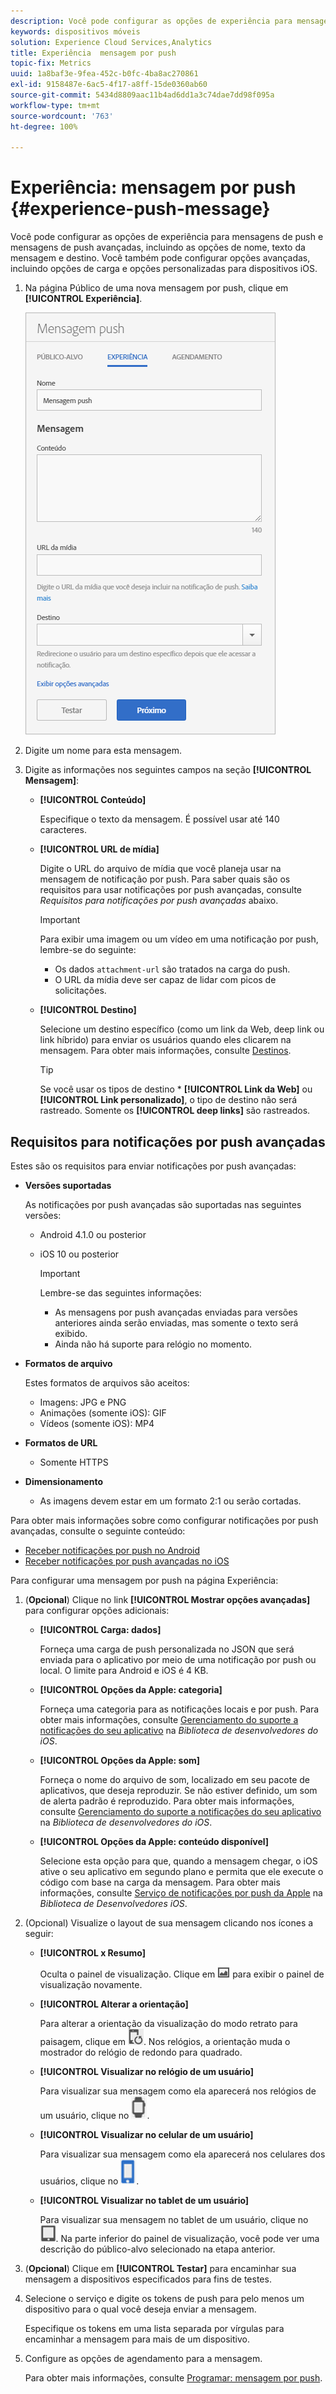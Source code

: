```yaml
---
description: Você pode configurar as opções de experiência para mensagens de push e mensagens de push avançadas, incluindo as opções de nome, texto da mensagem e destino. Você também pode configurar opções avançadas, incluindo opções de carga e opções personalizadas para dispositivos iOS.
keywords: dispositivos móveis
solution: Experience Cloud Services,Analytics
title: Experiência  mensagem por push
topic-fix: Metrics
uuid: 1a8baf3e-9fea-452c-b0fc-4ba8ac270861
exl-id: 9158487e-6ac5-4f17-a8ff-15de0360ab60
source-git-commit: 5434d8809aac11b4ad6dd1a3c74dae7dd98f095a
workflow-type: tm+mt
source-wordcount: '763'
ht-degree: 100%

---
```


# Experiência: mensagem por push {#experience-push-message}

Você pode configurar as opções de experiência para mensagens de push e mensagens de push avançadas, incluindo as opções de nome, texto da mensagem e destino. Você também pode configurar opções avançadas, incluindo opções de carga e opções personalizadas para dispositivos iOS.

1. Na página Público de uma nova mensagem por push, clique em **[!UICONTROL Experiência]**.

   ![tela de mensagem por push da experiência](assets/experience-push-message.png)

1. Digite um nome para esta mensagem.
1. Digite as informações nos seguintes campos na seção **[!UICONTROL Mensagem]**:

   * **[!UICONTROL Conteúdo]**

      Especifique o texto da mensagem. É possível usar até 140 caracteres.

   * **[!UICONTROL URL de mídia]**

      Digite o URL do arquivo de mídia que você planeja usar na mensagem de notificação por push. Para saber quais são os requisitos para usar notificações por push avançadas, consulte *Requisitos para notificações por push avançadas* abaixo.

      >[!IMPORTANT]
      >
      >Para exibir uma imagem ou um vídeo em uma notificação por push, lembre-se do seguinte:
      > * Os dados `attachment-url` são tratados na carga do push.
      > * O URL da mídia deve ser capaz de lidar com picos de solicitações.


   * **[!UICONTROL Destino]**

      Selecione um destino específico (como um link da Web, deep link ou link híbrido) para enviar os usuários quando eles clicarem na mensagem. Para obter mais informações, consulte [Destinos](/help/using/acquisition-main/c-create-destinations.md).

      >[!TIP]
      >
      >Se você usar os tipos de destino * **[!UICONTROL Link da Web]** ou **[!UICONTROL Link personalizado]**, o tipo de destino não será rastreado. Somente os **[!UICONTROL deep links]** são rastreados.

## Requisitos para notificações por push avançadas

Estes são os requisitos para enviar notificações por push avançadas:

* **Versões suportadas**

   As notificações por push avançadas são suportadas nas seguintes versões:
   * Android 4.1.0 ou posterior
   * iOS 10 ou posterior

      >[!IMPORTANT]
      >
      >Lembre-se das seguintes informações:
      >* As mensagens por push avançadas enviadas para versões anteriores ainda serão enviadas, mas somente o texto será exibido.
      >* Ainda não há suporte para relógio no momento.


* **Formatos de arquivo**

   Estes formatos de arquivos são aceitos:
   * Imagens: JPG e PNG
   * Animações (somente iOS): GIF
   * Vídeos (somente iOS): MP4

* **Formatos de URL**
   * Somente HTTPS

* **Dimensionamento**
   * As imagens devem estar em um formato 2:1 ou serão cortadas.

Para obter mais informações sobre como configurar notificações por push avançadas, consulte o seguinte conteúdo:

* [Receber notificações por push no Android](/help/android/messaging-main/push-messaging/c-set-up-rich-push-notif-android.md)
* [Receber notificações por push avançadas no iOS](/help/ios/messaging-main/push-messaging/c-set-up-rich-push-notif-ios.md)

Para configurar uma mensagem por push na página Experiência:

1. (**Opcional**) Clique no link **[!UICONTROL Mostrar opções avançadas]** para configurar opções adicionais:

   * **[!UICONTROL Carga: dados]**

      Forneça uma carga de push personalizada no JSON que será enviada para o aplicativo por meio de uma notificação por push ou local. O limite para Android e iOS é 4 KB.

   * **[!UICONTROL Opções da Apple: categoria]**

      Forneça uma categoria para as notificações locais e por push. Para obter mais informações, consulte [Gerenciamento do suporte a notificações do seu aplicativo](https://developer.apple.com/library/content/documentation/NetworkingInternet/Conceptual/RemoteNotificationsPG/SupportingNotificationsinYourApp.html#//apple_ref/doc/uid/TP40008194-CH4-SW9) na *Biblioteca de desenvolvedores do iOS*.

   * **[!UICONTROL Opções da Apple: som]**

      Forneça o nome do arquivo de som, localizado em seu pacote de aplicativos, que deseja reproduzir. Se não estiver definido, um som de alerta padrão é reproduzido. Para obter mais informações, consulte [Gerenciamento do suporte a notificações do seu aplicativo](https://developer.apple.com/library/content/documentation/NetworkingInternet/Conceptual/RemoteNotificationsPG/SupportingNotificationsinYourApp.html#//apple_ref/doc/uid/TP40008194-CH4-SW10) na *Biblioteca de desenvolvedores do iOS*.

   * **[!UICONTROL Opções da Apple: conteúdo disponível]**

      Selecione esta opção para que, quando a mensagem chegar, o iOS ative o seu aplicativo em segundo plano e permita que ele execute o código com base na carga da mensagem. Para obter mais informações, consulte [Serviço de notificações por push da Apple](https://developer.apple.com/library/content/documentation/NetworkingInternet/Conceptual/RemoteNotificationsPG/APNSOverview.html#//apple_ref/doc/uid/TP40008194-CH8-SW1) na *Biblioteca de Desenvolvedores iOS*.

1. (Opcional) Visualize o layout de sua mensagem clicando nos ícones a seguir:

   * **[!UICONTROL x Resumo]**

      Oculta o painel de visualização. Clique em ![visualizar](assets/icon_preview.png) para exibir o painel de visualização novamente.

   * **[!UICONTROL Alterar a orientação]**

      Para alterar a orientação da visualização do modo retrato para paisagem, clique em ![orientação](assets/icon_orientation.png). Nos relógios, a orientação muda o mostrador do relógio de redondo para quadrado.

   * **[!UICONTROL Visualizar no relógio de um usuário]**

      Para visualizar sua mensagem como ela aparecerá nos relógios de um usuário, clique no ![ícone de observação](assets/icon_watch.png).

   * **[!UICONTROL Visualizar no celular de um usuário]**

      Para visualizar sua mensagem como ela aparecerá nos celulares dos usuários, clique no ![ícone de telefone](assets/icon_phone.png).

   * **[!UICONTROL Visualizar no tablet de um usuário]**

      Para visualizar sua mensagem no tablet de um usuário, clique no ![ícone do tablet](assets/icon_tablet.png).
   Na parte inferior do painel de visualização, você pode ver uma descrição do público-alvo selecionado na etapa anterior.

1. (**Opcional**) Clique em **[!UICONTROL Testar]** para encaminhar sua mensagem a dispositivos especificados para fins de testes.
1. Selecione o serviço e digite os tokens de push para pelo menos um dispositivo para o qual você deseja enviar a mensagem.

   Especifique os tokens em uma lista separada por vírgulas para encaminhar a mensagem para mais de um dispositivo.

1. Configure as opções de agendamento para a mensagem.

   Para obter mais informações, consulte [Programar: mensagem por push](/help/using/in-app-messaging/t-create-push-message/c-schedule-push-message.md).
